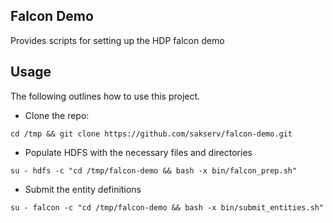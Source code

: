 Falcon Demo
-------------------------

Provides scripts for setting up the HDP falcon demo

Usage
-----

The following outlines how to use this project.

* Clone the repo:
```
cd /tmp && git clone https://github.com/sakserv/falcon-demo.git
```

* Populate HDFS with the necessary files and directories
```
su - hdfs -c "cd /tmp/falcon-demo && bash -x bin/falcon_prep.sh"
```

* Submit the entity definitions
```
su - falcon -c "cd /tmp/falcon-demo && bash -x bin/submit_entities.sh"
```
